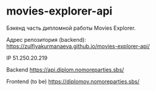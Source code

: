 # movies-explorer-api

Бэкенд часть дипломной работы Movies Explorer.

Адрес репозитория (backend): https://zulfiyakurmanaeva.github.io/movies-explorer-api/

IP 51.250.20.219

Backend  https://api.diplom.nomoreparties.sbs/

Frontend (to be)  https://diplomov.nomoreparties.sbs/
